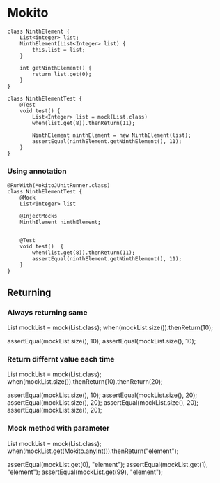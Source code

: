 # Mokito

```
class NinthElement {
    List<integer> list;
    NinthElement(List<Integer> list) {
        this.list = list;
    }

    int getNinthElement() {
        return list.get(0);
    }
}
```

```
class NinthElementTest {
    @Test
    void test() {
        List<Integer> list = mock(List.class)
        when(list.get(8)).thenReturn(11);

        NinthElement ninthElement = new NinthElement(list);
        assertEqual(ninthElement.getNinthElement(), 11);
    }
}
```

### Using annotation
```
@RunWith(MokitoJUnitRunner.class)
class NinthElementTest {
    @Mock
    List<Integer> list

    @InjectMocks
    NinthElement ninthElement;


    @Test
    void test()  {
        when(list.get(8)).thenReturn(11);
        assertEqual(ninthElement.getNinthElement(), 11);
    }
}
```

## Returning

### Always returning same
List mockList = mock(List.class);
when(mockList.size()).thenReturn(10);

assertEqual(mockList.size(), 10);
assertEqual(mockList.size(), 10);


### Return differnt value each time
List mockList = mock(List.class);
when(mockList.size()).thenReturn(10).thenReturn(20);

assertEqual(mockList.size(), 10);
assertEqual(mockList.size(), 20);
assertEqual(mockList.size(), 20);
assertEqual(mockList.size(), 20);
assertEqual(mockList.size(), 20);

### Mock method with parameter
List mockList = mock(List.class);
when(mockList.get(Mokito.anyInt()).thenReturn("element");

assertEqual(mockList.get(0), "element");
assertEqual(mockList.get(1), "element");
assertEqual(mockList.get(99), "element");
